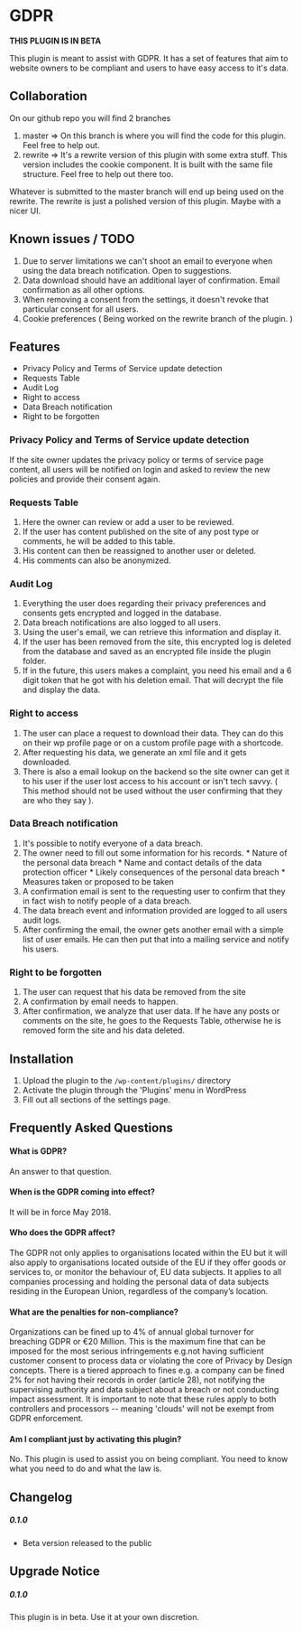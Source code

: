 # GDPR

**THIS PLUGIN IS IN BETA**

This plugin is meant to assist with GDPR.
It has a set of features that aim to website owners to be compliant and users to have easy access to it's data.

## Collaboration

On our github repo you will find 2 branches
1. master => On this branch is where you will find the code for this plugin. Feel free to help out.
1. rewrite => It's a rewrite version of this plugin with some extra stuff. This version includes the cookie component. It is built with the same file structure. Feel free to help out there too.

Whatever is submitted to the master branch will end up being used on the rewrite. The rewrite is just a polished version of this plugin. Maybe with a nicer UI.

## Known issues / TODO

1. Due to server limitations we can't shoot an email to everyone when using the data breach notification. Open to suggestions.
1. Data download should have an additional layer of confirmation. Email confirmation as all other options.
1. When removing a consent from the settings, it doesn't revoke that particular consent for all users.
1. Cookie preferences ( Being worked on the rewrite branch of the plugin. )

## Features

*   Privacy Policy and Terms of Service update detection
*   Requests Table
*   Audit Log
*   Right to access
*   Data Breach notification
*   Right to be forgotten

### Privacy Policy and Terms of Service update detection
If the site owner updates the privacy policy or terms of service page content, all users will be notified on login and asked to review the new policies and provide their consent again.

### Requests Table

1.   Here the owner can review or add a user to be reviewed.
1.   If the user has content published on the site of any post type or comments, he will be added to this table.
1.   His content can then be reassigned to another user or deleted.
1.   His comments can also be anonymized.

### Audit Log

1.   Everything the user does regarding their privacy preferences and consents gets encrypted and logged in the database.
1.   Data breach notifications are also logged to all users.
1.   Using the user's email, we can retrieve this information and display it.
1.   If the user has been removed from the site, this encrypted log is deleted from the database and saved as an encrypted file inside the plugin folder.
1.   If in the future, this users makes a complaint, you need his email and a 6 digit token that he got with his deletion email. That will decrypt the file and display the data.

### Right to access

1.   The user can place a request to download their data. They can do this on their wp profile page or on a custom profile page with a shortcode.
1.   After requesting his data, we generate an xml file and it gets downloaded.
1.   There is also a email lookup on the backend so the site owner can get it to his user if the user lost access to his account or isn't tech savvy. ( This method should not be used without the user confirming that they are who they say ).

### Data Breach notification

1.   It's possible to notify everyone of a data breach.
1.   The owner need to fill out some information for his records.
    *   Nature of the personal data breach
    *   Name and contact details of the data protection officer
    *   Likely consequences of the personal data breach
    *   Measures taken or proposed to be taken
1.   A confirmation email is sent to the requesting user to confirm that they in fact wish to notify people of a data breach.
1.   The data breach event and information provided are logged to all users audit logs.
1.   After confirming the email, the owner gets another email with a simple list of user emails. He can then put that into a mailing service and notify his users.

### Right to be forgotten

1.   The user can request that his data be removed from the site
1.   A confirmation by email needs to happen.
1.   After confirmation, we analyze that user data. If he have any posts or comments on the site, he goes to the Requests Table, otherwise he is removed form the site and his data deleted.

## Installation

1. Upload the plugin to the `/wp-content/plugins/` directory
1. Activate the plugin through the 'Plugins' menu in WordPress
1. Fill out all sections of the settings page.

## Frequently Asked Questions

#### What is GDPR?

An answer to that question.

#### When is the GDPR coming into effect?

It will be in force May 2018.

#### Who does the GDPR affect?

The GDPR not only applies to organisations located within the EU but it will also apply to organisations located outside of the EU if they offer goods or services to, or monitor the behaviour of, EU data subjects. It applies to all companies processing and holding the personal data of data subjects residing in the European Union, regardless of the company’s location.

#### What are the penalties for non-compliance?

Organizations can be fined up to 4% of annual global turnover for breaching GDPR or €20 Million. This is the maximum fine that can be imposed for the most serious infringements e.g.not having sufficient customer consent to process data or violating the core of Privacy by Design concepts. There is a tiered approach to fines e.g. a company can be fined 2% for not having their records in order (article 28), not notifying the supervising authority and data subject about a breach or not conducting impact assessment. It is important to note that these rules apply to both controllers and processors -- meaning 'clouds' will not be exempt from GDPR enforcement.

#### Am I compliant just by activating this plugin?

No. This plugin is used to assist you on being compliant. You need to know what you need to do and what the law is.

## Changelog

##### 0.1.0
* Beta version released to the public

## Upgrade Notice

##### 0.1.0
This plugin is in beta. Use it at your own discretion.
